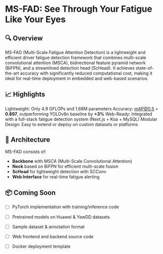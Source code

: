 
# MS-FAD: See Through Your Fatigue Like Your Eyes

## 🔍 Overview

MS-FAD (Multi-Scale Fatigue Attention Detection) is a lightweight and efficient driver fatigue detection framework that combines multi-scale convolutional attention (MSCA), bidirectional feature pyramid network (BiFPN), and a streamlined detection head (ScHead). It achieves state-of-the-art accuracy with significantly reduced computational cost, making it ideal for real-time deployment in embedded and web-based scenarios.


## 📈 Highlights

 Lightweight: Only 4.9 GFLOPs and 1.68M parameters
 Accuracy: mAP@0.5 = **0.897**, outperforming YOLOv8n baseline by **+3%**
 Web-Ready: Integrated with a full-stack fatigue detection system (Next.js + Koa + MySQL)
 Modular Design: Easy to extend or deploy on custom datasets or platforms

## 🧠 Architecture

MS-FAD consists of:
- **Backbone** with MSCA (Multi-Scale Convolutional Attention)
- **Neck** based on BiFPN for efficient multi-scale fusion
- **ScHead** for lightweight detection with SCConv
- **Web Interface** for real-time fatigue alerting

## 📦 Coming Soon

- [ ] PyTorch implementation with training/inference code
- [ ] Pretrained models on Huawei & YawDD datasets
- [ ] Sample dataset & annotation format
- [ ] Web frontend and backend source code
- [ ] Docker deployment template

